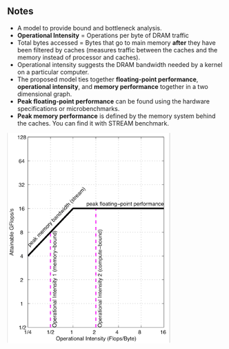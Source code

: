 ## Notes

* A model to provide bound and bottleneck analysis.
* **Operational Intensity** = Operations per byte of DRAM traffic
* Total bytes accessed = Bytes that go to main memory **after** they have been filtered by caches (measures traffic between the caches and the memory instead of processor and caches).
* Operational intensity suggests the DRAM bandwidth needed by a kernel on a particular computer. 
* The proposed model ties together **floating-point performance**, **operational intensity**, and **memory performance** together in a two dimensional graph.
* **Peak floating-point performance** can be found using the hardware specifications or microbenchmarks.
* **Peak memory performance** is defined by the memory system behind the caches. You can find it with STREAM benchmark.

![Roofline](figures/roofline.png)
